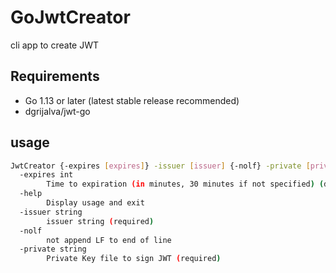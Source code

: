 # GoJwtCreator
cli app to create JWT 

## Requirements

- Go 1.13 or later (latest stable release recommended)
- dgrijalva/jwt-go

## usage

```bash
JwtCreator {-expires [expires]} -issuer [issuer] {-nolf} -private [private]
  -expires int
        Time to expiration (in minutes, 30 minutes if not specified) (default 30)
  -help
        Display usage and exit
  -issuer string
        issuer string (required)
  -nolf
        not append LF to end of line
  -private string
        Private Key file to sign JWT (required)
```
